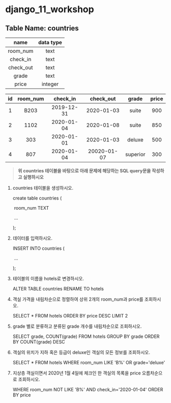 # django_11_workshop





## Table Name: countries

|   name    | data type |
| :-------: | :-------: |
| room_num  |   text    |
| check_in  |   text    |
| check_out |   text    |
|   grade   |   text    |
|   price   |  integer  |

|  id  | room_num |  check_in  |  check_out  |  grade   | price |
| :--: | :------: | :--------: | :---------: | :------: | :---: |
|  1   |   B203   | 2019-12-31 | 2020-01-03  |  suite   |  900  |
|  2   |   1102   | 2020-01-04 | 2020-01-08  |  suite   |  850  |
|  3   |   303    | 2020-01-01 | 2020-01-03  |  deluxe  |  500  |
|  4   |   807    | 2020-01-04 | 20020-01-07 | superior |  300  |

> **위 countries 테이블을 바탕으로 아래 문제에 해당하는 SQL query문을 작성하고 실행하시오**

1. countries 테이블을 생성하시오. 

   create table countries (

   ​	room_num TEXT

   ​	...

   );

2. 데이터를 입력하시오. 

   INSERT INTO countries (

   ​	...

   );

3. 테이블의 이름을 hotels로 변경하시오. 

   ALTER TABLE countries RENAME TO hotels

4. 객실 가격을 내림차순으로 정렬하여 상위 2개의 room_num과 price를 조회하시오. 

   SELECT * FROM hotels ORDER BY price DESC LIMIT 2

5. grade 별로 분류하고 분류된 grade 개수를 내림차순으로 조회하시오. 

   SELECT grade, COUNT(grade)  FROM hotels GROUP BY grade ORDER BY COUNT(grade) DESC

6. 객실의 위치가 지하 혹은 등급이 deluxe인 객실의 모든 정보를 조회하시오. 

   SELECT * FROM hotels WHERE room_num LIKE 'B%' OR grade='deluxe' 

7. 지상층 객실이면서 2020년 1월 4일에 체크인 한 객실의 목록을 price 오름차순으로 조회하시오.

   WHERE room_num NOT LIKE 'B%' AND check_in='2020-01-04' ORDER BY price